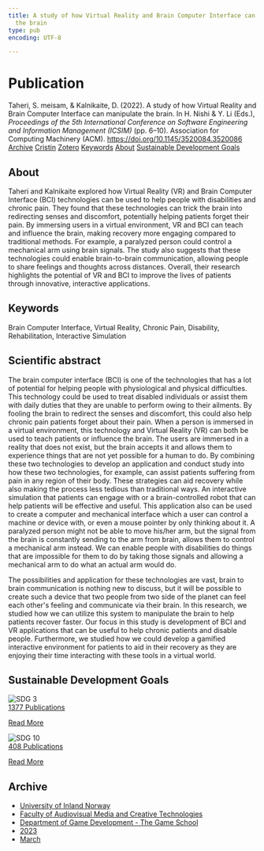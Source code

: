 ```yaml
---
title: A study of how Virtual Reality and Brain Computer Interface can manipulate
  the brain
type: pub
encoding: UTF-8

---
```

<h1>Publication</h1>
<article id="csl-bib-container-DYGY66YR" class="csl-bib-container">
  <div class="csl-bib-body"> <div class="csl-entry">Taheri, S. meisam, &#38; Kalnikaite, D. (2022). A study of how Virtual Reality and Brain Computer Interface can manipulate the brain. In H. Nishi &#38; Y. Li (Eds.), <i>Proceedings of the 5th International Conference on Software Engineering and Information Management (ICSIM)</i> (pp. 6–10). Association for Computing Machinery (ACM). <a href="https://doi.org/10.1145/3520084.3520086">https://doi.org/10.1145/3520084.3520086</a></div> </div>
  <div class="csl-bib-buttons">
    <a href="#taxonomy-article-DYGY66YR" alt="archive" class="csl-bib-button">Archive</a>
    <a href="https://app.cristin.no/results/show.jsf?id=2137204" alt="Cristin" class="csl-bib-button">Cristin</a>
    <a href="http://zotero.org/groups/5881554/items/DYGY66YR" alt="Zotero" class="csl-bib-button">Zotero</a>
    <a href="#keywords-article-DYGY66YR" alt="keywords" class="csl-bib-button">Keywords</a>
    <a href="#about-article-DYGY66YR" alt="about_pub" class="csl-bib-button">About</a>
    <a href="#sdg-article-DYGY66YR" alt="sdg" class="csl-bib-button">Sustainable Development Goals</a>
  </div>
  <div id="csl-bib-meta-container-DYGY66YR"></div>
</article>
<div id="csl-bib-meta-DYGY66YR" class="csl-bib-meta">
  <article id="about-article-DYGY66YR" class="about_pub-article">
    <h1>About</h1>
    Taheri and Kalnikaite explored how Virtual Reality (VR) and Brain Computer Interface (BCI) technologies can be used to help people with disabilities and chronic pain. They found that these technologies can trick the brain into redirecting senses and discomfort, potentially helping patients forget their pain. By immersing users in a virtual environment, VR and BCI can teach and influence the brain, making recovery more engaging compared to traditional methods. For example, a paralyzed person could control a mechanical arm using brain signals. The study also suggests that these technologies could enable brain-to-brain communication, allowing people to share feelings and thoughts across distances. Overall, their research highlights the potential of VR and BCI to improve the lives of patients through innovative, interactive applications.
  </article>
  <article id="keywords-article-DYGY66YR" class="keywords-article">
    <h1>Keywords</h1>
    Brain Computer Interface, Virtual Reality, Chronic Pain, Disability, Rehabilitation, Interactive Simulation
  </article>
  <article id="abstract-article-DYGY66YR" class="abstract-article">
    <h1>Scientific abstract</h1>
    The brain computer interface (BCI) is one of the technologies that has a lot of potential for helping people with physiological and physical difficulties. This technology could be used to treat disabled individuals or assist them with daily duties that they are unable to perform owing to their ailments. By fooling the brain to redirect the senses and discomfort, this could also help chronic pain patients forget about their pain. When a person is immersed in a virtual environment, this technology and Virtual Reality (VR) can both be used to teach patients or influence the brain. The users are immersed in a reality that does not exist, but the brain accepts it and allows them to experience things that are not yet possible for a human to do. By combining these two technologies to develop an application and conduct study into how these two technologies, for example, can assist patients suffering from pain in any region of their body. These strategies can aid recovery while also making the process less tedious than traditional ways. An interactive simulation that patients can engage with or a brain-controlled robot that can help patients will be effective and useful. This application also can be used to create a computer and mechanical interface which a user can control a machine or device with, or even a mouse pointer by only thinking about it. A paralyzed person might not be able to move his/her arm, but the signal from the brain is constantly sending to the arm from brain, allows them to control a mechanical arm instead. We can enable people with disabilities do things that are impossible for them to do by taking those signals and allowing a mechanical arm to do what an actual arm would do. 
 
The possibilities and application for these technologies are vast, brain to brain communication is nothing new to discuss, but it will be possible to create such a device that two people from two side of the planet can feel each other's feeling and communicate via their brain. In this research, we studied how we can utilize this system to manipulate the brain to help patients recover faster. Our focus in this study is development of BCI and VR applications that can be useful to help chronic patients and disable people. Furthermore, we studied how we could develop a gamified interactive environment for patients to aid in their recovery as they are enjoying their time interacting with these tools in a virtual world.
  </article>
  <article id="sdg-article-DYGY66YR" class="sdg-article">
    <h1>Sustainable Development Goals</h1>
    <div class="sdg-container"><div id="sdg3" class="sdg">
        <img src="{{< params subfolder >}}images/sdg/sdg03_en.png" class="image" alt="SDG 3">
        <div class="sdg-overlay">
          <a href="{{< params subfolder >}}en/archive/?sdg=3#archive" class="sdg-publication-count"><span>1377</span> Publications</a>
          <p><a href="https://sdgs.un.org/goals/goal3" class="sdg-read-more">Read More</a></p>
        </div>
      </div> <div id="sdg10" class="sdg">
        <img src="{{< params subfolder >}}images/sdg/sdg10_en.png" class="image" alt="SDG 10">
        <div class="sdg-overlay">
          <a href="{{< params subfolder >}}en/archive/?sdg=10#archive" class="sdg-publication-count"><span>408</span> Publications</a>
          <p><a href="https://sdgs.un.org/goals/goal10" class="sdg-read-more">Read More</a></p>
        </div>
      </div></div>
  </article>
  <article id="taxonomy-article-DYGY66YR" class="taxonomy-article">
    <h1>Archive</h1>
    <ul>
      <li><a href="{{< params subfolder >}}en/archive/?key=3DCRN523">University of Inland Norway</a></li>
      <li><a href="{{< params subfolder >}}en/archive/?key=8XUDF4FD">Faculty of Audiovisual Media and Creative Technologies</a></li>
      <li><a href="{{< params subfolder >}}en/archive/?key=BG42VG37">Department of Game Development - The Game School</a></li>
      <li><a href="{{< params subfolder >}}en/archive/?key=RDJM7INQ">2023</a></li>
      <li><a href="{{< params subfolder >}}en/archive/?key=K2N9LVS8">March</a></li>
    </ul>
  </article>
</div>
